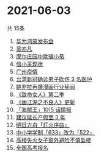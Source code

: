 # 2021-06-03
  共 15条

  <!-- BEGIN -->
  <!-- 最后更新时间:Thu Jun 03 2021 04:47:12 GMT+0000 (Coordinated Universal Time) -->
  1. [华为鸿蒙发布会](https://www.zhihu.com/search?q=华为)
1. [吴亦凡](https://www.zhihu.com/search?q=吴亦凡)
1. [摩尔庄园中欺骗小孩](https://www.zhihu.com/search?q=摩尔庄园)
1. [信小呆现状](https://www.zhihu.com/search?q=信小呆)
1. [广州疫情](https://www.zhihu.com/search?q=广州疫情)
1. [台湾新冠确诊男子砍伤 3 名医护](https://www.zhihu.com/search?q=台湾疫情)
1. [姚非拉再爆漫画行业秘闻](https://www.zhihu.com/search?q=姚非拉)
1. [《致命女人》第二季](https://www.zhihu.com/search?q=致命女人)
1. [《画江湖之不良人》更新](https://www.zhihu.com/search?q=画江湖之不良人)
1. [「海贼王」1015 话情报](https://www.zhihu.com/search?q=海贼王)
1. [建议延长产假至 3 年](https://www.zhihu.com/search?q=延长产假)
1. [明日方舟「灯火序曲」](https://www.zhihu.com/search?q=明日方舟)
1. [中小学学制「633」改为「522」](https://www.zhihu.com/search?q=中小学)
1. [高楼失火女子窗外避险不慎坠楼](https://www.zhihu.com/search?q=高楼失火)
1. [全国高考报名](https://www.zhihu.com/search?q=高考报名人数)
  <!-- END -->
  
